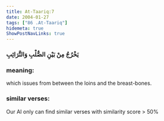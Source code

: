 ```yaml
---
title: At-Taariq:7
date: 2004-01-27
tags: ["86 .At-Taariq"]
hidemeta: true 
ShowPostNavLinks: true 
---
```

### يَخْرُجُ مِنْ بَيْنِ الصُّلْبِ وَالتَّرَائِبِ
### meaning: 
which issues from between the loins and the breast-bones.
### similar verses: 

Our AI only can find similar verses with similarity score > 50% 




